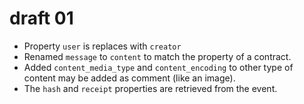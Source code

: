 # draft 01

* Property `user` is replaces with `creator`
* Renamed `message` to `content` to match the property of a contract.
* Added `content_media_type` and `content_encoding` to other type of content may be added as comment \(like an image\).
* The `hash` and `receipt` properties are retrieved from the event.

